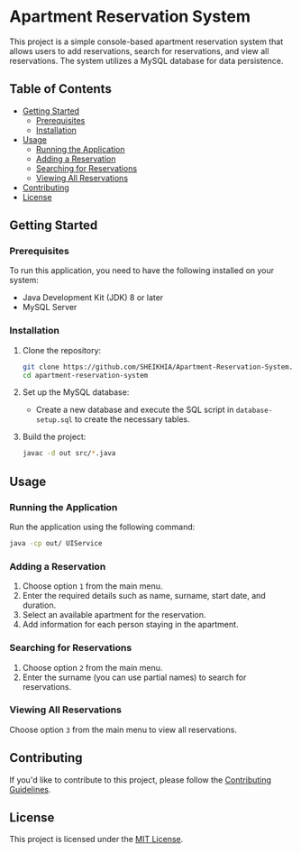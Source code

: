 # Apartment Reservation System

This project is a simple console-based apartment reservation system that allows users to add reservations, search for reservations, and view all reservations. The system utilizes a MySQL database for data persistence.

## Table of Contents

- [Getting Started](#getting-started)
  - [Prerequisites](#prerequisites)
  - [Installation](#installation)
- [Usage](#usage)
  - [Running the Application](#running-the-application)
  - [Adding a Reservation](#adding-a-reservation)
  - [Searching for Reservations](#searching-for-reservations)
  - [Viewing All Reservations](#viewing-all-reservations)
- [Contributing](#contributing)
- [License](#license)

## Getting Started

### Prerequisites

To run this application, you need to have the following installed on your system:

- Java Development Kit (JDK) 8 or later
- MySQL Server

### Installation

1. Clone the repository:

   ```bash
   git clone https://github.com/SHEIKHIA/Apartment-Reservation-System.git
   cd apartment-reservation-system
   ```

2. Set up the MySQL database:

   - Create a new database and execute the SQL script in `database-setup.sql` to create the necessary tables.

3. Build the project:

   ```bash
   javac -d out src/*.java
   ```

## Usage

### Running the Application

Run the application using the following command:

```bash
java -cp out/ UIService
```

### Adding a Reservation

1. Choose option `1` from the main menu.
2. Enter the required details such as name, surname, start date, and duration.
3. Select an available apartment for the reservation.
4. Add information for each person staying in the apartment.

### Searching for Reservations

1. Choose option `2` from the main menu.
2. Enter the surname (you can use partial names) to search for reservations.

### Viewing All Reservations

Choose option `3` from the main menu to view all reservations.

## Contributing

If you'd like to contribute to this project, please follow the [Contributing Guidelines](CONTRIBUTING.md).

## License

This project is licensed under the [MIT License](LICENSE).





